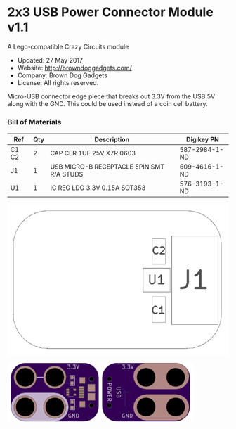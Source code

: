 <!--- start title --->
# 2x3 USB Power Connector Module v1.1
A Lego-compatible Crazy Circuits module


- Updated: 27 May 2017
- Website: http://browndoggadgets.com/
- Company: Brown Dog Gadgets
- License: All rights reserved.

<!--- end title --->
Micro-USB connector edge piece that breaks out 3.3V from the USB 5V along with the GND. This could be used instead of a coin cell battery.

<!--- bom start --->
### Bill of Materials

|Ref|Qty|Description|Digikey PN|
|---|---|-----------|------|
|C1 C2|2|CAP CER 1UF 25V X7R 0603|587-2984-1-ND|
|J1|1|USB MICRO-B RECEPTACLE 5PIN SMT R/A STUDS|609-4616-1-ND|
|U1|1|IC REG LDO 3.3V 0.15A SOT353|576-3193-1-ND|


<!--- bom end --->
![Assembly Diagram](assembly.png)

![Gerber Preview](preview.png)

